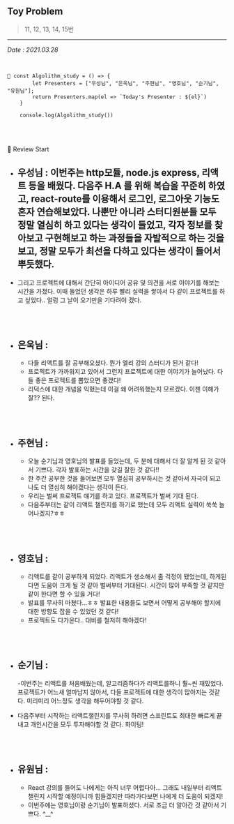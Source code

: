 ## Toy Problem

> 11, 12, 13, 14, 15번

---

_Date : 2021.03.28_

<br/>

```
📌 const Algolithm_study = () => {
        let Presenters = ["우성님", "은욱님", "주현님", "영호님", "순기님", "유원님"];
        return Presenters.map(el => `Today's Presenter : ${el}`)
    }

    console.log(Algolithm_study())
```

<br/>
<br/>

🙌 Review Start

- ## 우성님 : 이번주는 http모듈, node.js express, 리액트 등을 배웠다. 다음주 H.A 를 위해 복습을 꾸준히 하였고, react-route를 이용해서 로그인, 로그아웃 기능도 혼자 연습해보았다. 나뿐만 아니라 스터디원분들 모두 정말 열심히 하고 있다는 생각이 들었고, 각자 정보를 찾아보고 구현해보고 하는 과정들을 자발적으로 하는 것을 보고, 정말 모두가 최선을 다하고 있다는 생각이 들어서 뿌듯했다.
- 그리고 프로젝트에 대해서 간단히 아이디어 공유 및 의견을 서로 이야기를 해보는 시간을 가졌다. 이때 들었던 생각은 하루 빨리 실력을 쌓아서 다 같이 프로젝트를 하고 싶었다.. 얼렁 그 날이 오기만을 기다려야 겠다.

<br/>
<br/>

- ## 은욱님 :
  - 다들 리액트를 잘 공부해오셨다. 뭔가 엘리 강의 스터디가 된거 같다!
  - 프로젝트가 가까워지고 있어서 그런지 프로젝트에 대한 이야기가 늘어났다. 다들 좋은 프로젝트를 뽑았으면 좋겠다!
  - 리덕스에 대한 개념을 익혔는데 이걸 왜 어려워했는지 모르겠다. 이젠 이해가 잘?? 된다.

<br/>
<br/>
  
- ## 주현님 :
  - 오늘 순기님과 영호님의 발표를 들었는데, 두 분에 대해서 더 잘 알게 된 것 같아서 기쁘다. 각자 발표하는 시간을 갖길 잘한 것 같다!!
  - 한 주간 공부한 것을 들어보면 모두 열심히 공부하시는 것 같아서 자극이 되고 나도 더 열심히 해야겠다는 생각이 든다.
  - 우리는 벌써 프로젝트 얘기를 하고 있다. 프로젝트가 벌써 기대 된다.
  - 다음주부터는 같이 리액트 챌린지를 하기로 했는데 모두 리액트 실력이 쑥쑥 늘어나겠지?ㅎㅎ

<br/>
<br/>

- ## 영호님 :
  - 리액트를 같이 공부하게 되었다. 리액트가 생소해서 좀 걱정이 됐었는데, 하게된다면 도움이 크게 될 것 같아 벌써부터 기대된다. 시간이 많이 부족할 것 같지만 같이 한다면 할 수 있을 거다! 
  - 발표를 무사히 마쳤다...ㅎㅎ 발표한 내용들도 보면서 어떻게 공부해야 할지에 대한 방향도 잡을 수 있었던 것 같다!
  - 프로젝트도 다가온다.. 대비를 철저히 해야겠다! 


<br/>
<br/>

- ## 순기님 :

  -이번주는 리액트를 처음배웠는데, 알고리즘하다가 리액트를하니
  훨~씬 재밌었다.  
  프로젝트가 어느새 얼마남지 않아서,
  다들 프로젝트에 대한 생각이 많아지는 것같다.
  미리미리 어느정도 생각을 해두어야할 것 같다.

- 다음주부터 시작하는 리액트챌린지를 무사히 하려면
  스프린트도 최대한 빠르게 끝내고
  개인시간을 모두 투자해야할 것 같다.
  화이팅!

<br/>
<br/>

- ## 유원님 :
  - React 강의를 들어도 나에게는 아직 너무 어렵다아… 그래도 내일부터 리액트 챌린지 시작할 예정이니까 힘들겠지만 따라가다보면 나에게 더 도움이 되겠지!
  - 이번주에는 영호님이랑 순기님이 발표하셨다. 서로 조금 더 알아간 것 같아서 기쁘다. ^\_\_^
